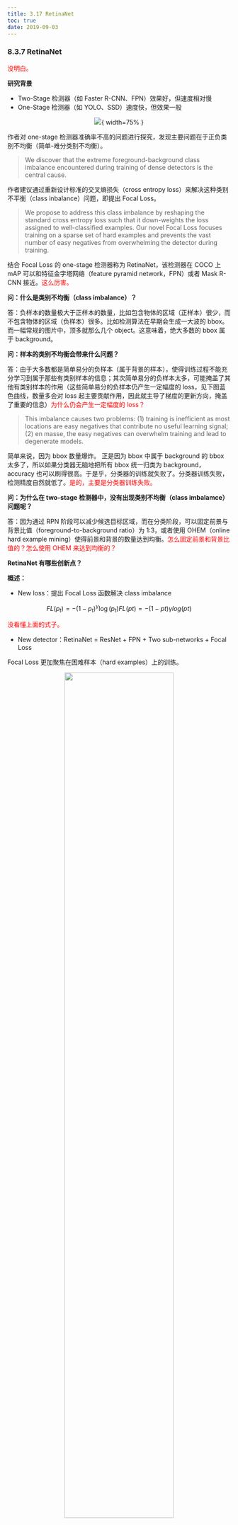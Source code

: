 ```yaml
---
title: 3.17 RetinaNet
toc: true
date: 2019-09-03
---
```


### 8.3.7 RetinaNet

<span style="color:red;">没明白。</span>

**研究背景**

- Two-Stage 检测器（如 Faster R-CNN、FPN）效果好，但速度相对慢
- One-Stage 检测器（如 YOLO、SSD）速度快，但效果一般

<center>

![](http://images.iterate.site/blog/image/20190722/yTYKcNYM6Rdn.png?imageslim){ width=75% }

</center>

作者对 one-stage 检测器准确率不高的问题进行探究，发现主要问题在于正负类别不均衡（简单-难分类别不均衡）。

> We discover that the extreme foreground-background class imbalance encountered during training of dense detectors is the central cause.

作者建议通过重新设计标准的交叉熵损失（cross entropy loss）来解决这种类别不平衡（class inbalance）问题，即提出 Focal Loss。

> We propose to address this class imbalance by reshaping the standard cross entropy loss such that it down-weights the loss assigned to well-classified examples. Our novel Focal Loss focuses training on a sparse set of hard examples and prevents the vast number of easy negatives from overwhelming the detector during training.

结合 Focal Loss 的 one-stage 检测器称为 RetinaNet，该检测器在 COCO 上 mAP 可以和特征金字塔网络（feature pyramid network，FPN）或者 Mask R-CNN 接近。<span style="color:red;">这么厉害。</span>

**问：什么是类别不均衡（class imbalance）？**

答：负样本的数量极大于正样本的数量，比如包含物体的区域（正样本）很少，而不包含物体的区域（负样本）很多。比如检测算法在早期会生成一大波的 bbox。而一幅常规的图片中，顶多就那么几个 object。这意味着，绝大多数的 bbox 属于 background。

**问：样本的类别不均衡会带来什么问题？**

答：由于大多数都是简单易分的负样本（属于背景的样本），使得训练过程不能充分学习到属于那些有类别样本的信息；其次简单易分的负样本太多，可能掩盖了其他有类别样本的作用（这些简单易分的负样本仍产生一定幅度的 loss，见下图蓝色曲线，数量多会对 loss 起主要贡献作用，因此就主导了梯度的更新方向，掩盖了重要的信息）<span style="color:red;">为什么仍会产生一定幅度的 loss？</span>

> This imbalance causes two problems: (1) training is inefficient as most locations are easy negatives that contribute no useful learning signal; (2) en masse, the easy negatives can overwhelm training and lead to degenerate models.

简单来说，因为 bbox 数量爆炸。 正是因为 bbox 中属于 background 的 bbox 太多了，所以如果分类器无脑地把所有 bbox 统一归类为 background，accuracy 也可以刷得很高。于是乎，分类器的训练就失败了。分类器训练失败，检测精度自然就低了。<span style="color:red;">是的，主要是分类器训练失败。</span>

**问：为什么在 two-stage 检测器中，没有出现类别不均衡（class imbalamce）问题呢？**

答：因为通过 RPN 阶段可以减少候选目标区域，而在分类阶段，可以固定前景与背景比值（foreground-to-background ratio）为 1:3，或者使用 OHEM（online hard example mining）使得前景和背景的数量达到均衡。<span style="color:red;">怎么固定前景和背景比值的？怎么使用 OHEM 来达到均衡的？</span>

**RetinaNet 有哪些创新点？**

**概述：**

- New loss：提出 Focal Loss 函数解决 class imbalance

$$
FL(p_t) = -(1-p_t)^\gamma \log(p_t)FL(pt)=−(1−pt) \gamma log(pt)
$$

<span style="color:red;">没看懂上面的式子。</span>

- New detector：RetinaNet = ResNet + FPN + Two sub-networks + Focal Loss

Focal Loss 更加聚焦在困难样本（hard examples）上的训练。

<p align="center">
    <img width="70%" height="70%" src="http://images.iterate.site/blog/image/20190722/TDRieXgG0Heh.png?imageslim">
</p>


将 Focal Loss 与 ResNet-101-FPN backbone 结合提出 RetinaNet（one-stage 检测器），RetinaNet 在 COCO test-dev 上达到 39.1mAP，速度为 5FPS。

RetinaNet 检测器与当时最佳的其它检测器进行比较，无论是速度上还是准确率上都是最佳：<span style="color:red;">这么厉害。</span>

<p align="center">
    <img width="70%" height="70%" src="http://images.iterate.site/blog/image/20190722/esydgMHzhiiv.png?imageslim">
</p>


**详解：**

作者提出一种新的损失函数，思路是希望那些 hard examples 对损失的贡献变大，使网络更倾向于从这些样本上学习。

作者以二分类为例进行说明：

**交叉熵函数 CE**

首先是我们常使用的交叉熵损失函数：

$$
\operatorname{CE}(p, y)=\left\{\begin{array}{ll}{-\log (p)} & {\text { if } y=1} \\ {-\log (1-p)} & {\text { otherwise. }}\end{array}\right.\tag{1}
$$


上式中，$y=+1$ 或者 $y=-1$。$p\in [0,1]$ 是 $y=+1$ 的估计概率。作者定义 pt 为：

$$
p_{\mathrm{t}}=\left\{\begin{array}{ll}{p} & {\text { if } y=1} \\ {1-p} & {\text { otherwise }}\end{array}\right.\tag{2}
$$


$$
\operatorname{CE}(p, y)=\operatorname{CE}\left(p_{\mathrm{t}}\right)=-\log \left(p_{\mathrm{t}}\right)
$$


注：对交叉熵函数不了解的，可以参考[理解交叉熵作为损失函数在神经网络中的作用](https://blog.csdn.net/chaipp0607/article/details/73392175)

**均衡交叉熵函数**

要对类别不均衡问题对 loss 的贡献进行一个控制，即加上一个控制权重即可，最初作者的想法即如下这样，对于属于少数类别的样本，增大 $\alpha$ 即可

$$
\mathrm{CE}\left(p_{\mathrm{t}}\right)=-\alpha_{\mathrm{t}} \log \left(p_{\mathrm{t}}\right)\tag{3}
$$


但这样有一个问题，它仅仅解决了正负样本之间的平衡问题，并没有区分易分/难分样本，按作者的话说：

> While  $\alpha$  balances the importance of positive/negative examples, it does not differentiate between easy/hard examples. Instead, we propose to reshape the loss function to down-weight easy examples and thus focus training on hard negatives.

问：为什么公式(3)只解决正负样本不均衡问题？

答：增加了一个系数 $\alpha t$ ，跟 $pt$ 的定义类似，当 $label=1$ 的时候， $\alpha t=a$ ；当 $label=-1$ 的时候， $\alpha t=1-a$ ，$a$ 的范围也是 $0$ 到 $1$。因此可以通过设定 $a$ 的值（一般而言假如 $1$ 这个类的样本数比 $-1$ 这个类的样本数多很多，那么 $a$ 会取 $0$ 到 $0.5$ 来增加 $-1$ 这个类的样本的权重）来控制正负样本对总的 loss 的共享权重。

**Focal Loss**

作者一开始给交叉熵损失函数添加 modulating factor：

$$
(1-p t)^{\gamma}(1-p t) \gamma
$$

$$
\mathrm{FL}\left(p_{\mathrm{t}}\right)=-\left(1-p_{\mathrm{t}}\right)^{\gamma} \log \left(p_{\mathrm{t}}\right)\tag{4}
$$


显然，样本越易分，$pt$ 就越大（$pt->1$），modulating factor 趋近于 $0$，则贡献的 loss 就越小，同样地，样本越难分，其 $pt$ 就越小，modulating factor 接近于 $1$，则贡献的 loss 不受影响。

问：为什么 $pt$ 越大，FL 值越小？

答：根据公式（4）可知，FL 与 $log(pt)$ 中的 $pt$ 成反比，与 $1-pt$ 成正比，因此 FL 与 $pt$ 的关系成反比。这是交叉熵函数的基本性质。当 $pt$ 很大时（接近于 $1$），FL 值很小；而当 $pt$ 很小时（接近于 $0$），FL 值会很大。

注：这里有个超参数 focusing parameter  $\gamma$ 。

$\gamma$  放大了 modulating factor 的作用。

举原文中的一个例子，当 $pt=0.9$ 时，带有 modulating factor 的 focal loss 是 CE loss 的 100 分之一，即进一步减小了正确分类的损失。

> For instance, with  $\gamma= 2$  , an example classified with pt = 0.9 would have 100× lower loss compared with CE and with pt ≈ 0.968 it would have 1000× lower loss. This in turn increases the importance of correcting misclassified examples (whose loss is scaled down by at most 4× for pt ≤ .5 and  $\gamma$  = 2).

在实际中，作者采用如下公式，即综合了公式(3)和公式(4)的形式，这样机能调整正负样本的权重，又能控制难易分类样本的权重：

$$
\mathrm{FL}\left(p_{\mathrm{t}}\right)=-\alpha_{\mathrm{t}}\left(1-p_{\mathrm{t}}\right)^{\gamma} \log \left(p_{\mathrm{t}}\right)
$$


这里的两个参数  $\alpha$ 和 $\gamma$  来控制，在实验中 $a$ 的选择范围也很广，一般而言当 $\gamma$ 增加的时候，$a$ 需要减小一点，本文作者采用 $\alpha=0.25$ ， $\gamma$ =2 效果最好。

**RetinaNet Detector**

RetinaNet 是由 backbone 网络和两个特殊任务的子网络（subnet）组成（属于 one-stage 检测器）。Backbone 用来计算 feature map；第一个子网络用来 object classification，第二个子网络用来 bounding box regression。<span style="color:red;">什么是  backbone 网络？</span>

**Feature Pyramid Network Backbone**

<p align="center">
    <img width="70%" height="70%" src="http://images.iterate.site/blog/image/20190722/9IDDG3kc9ja9.png?imageslim">
</p>


**Anchor**

**Classification Subnet**

**Box Regression Subnet**

<center>

![](http://images.iterate.site/blog/image/20190722/IdIfkDXfPwvi.png?imageslim){ width=75% }

</center>


<center>

![](http://images.iterate.site/blog/image/20190722/7jOxN4Br8dCf.png?imageslim){ width=75% }

</center>


RetinaNet 结构注意内容：

1. 训练时 FPN 每一级的所有 example 都被用于计算 Focal Loss，loss 值加到一起用来训练；
2. 测试时 FPN 每一级只选取 score 最大的 1000 个 example 来做 nms；
3. 整个结构不同层的 head 部分(上图中的 c 和 d 部分)共享参数，但分类和回归分支间的参数不共享；
4. 分类分支的最后一级卷积的 bias 初始化成前面提到的 $-log((1-π)/π)$;


**实验结果**

Table1 是关于 RetinaNet 和 Focal Loss 的一些实验结果。

a. 是在交叉熵的基础上加上参数 a，a=0.5 就表示传统的交叉熵，可以看出当 a=0.75 的时候效果最好，AP 值提升了 0.9。
b. 是对比不同的参数 $\gamma$ 和 a 的实验结果，可以看出随着 $\gamma$ 的增加，AP 提升比较明显。
d. 通过和 OHEM 的对比可以看出最好的 Focal Loss 比最好的 OHEM 提高了 3.2AP。这里 OHEM1:3 表示在通过 OHEM 得到的 minibatch 上强制 positive 和 negative 样本的比例为 1:3，通过对比可以看出这种强制的操作并没有提升 AP。
e. 加入了运算时间的对比，可以和前面的 Figure2 结合起来看，速度方面也有优势！注意这里 RetinaNet-101-800 的 AP 是 37.8，当把训练时间扩大 1.5 倍同时采用 scale jitter，AP 可以提高到 39.1，这就是全文和 table2 中的最高的 39.1AP 的由来。

<p align="center">
    <img width="70%" height="70%" src="http://images.iterate.site/blog/image/20190722/aGGIAYdYP9yw.png?imageslim">
</p>


<p align="center">
    <img width="70%" height="70%" src="http://images.iterate.site/blog/image/20190722/hYc2yfNdLRCb.png?imageslim">
</p>






# 相关

- [DeepLearning-500-questions](https://github.com/scutan90/DeepLearning-500-questions)
